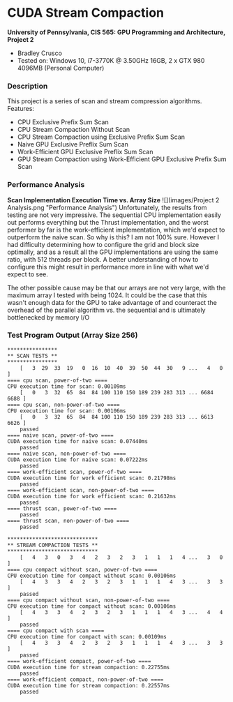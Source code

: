 CUDA Stream Compaction
======================

**University of Pennsylvania, CIS 565: GPU Programming and Architecture, Project 2**

* Bradley Crusco
* Tested on: Windows 10, i7-3770K @ 3.50GHz 16GB, 2 x GTX 980 4096MB (Personal Computer)

### Description

This project is a series of scan and stream compression algorithms.
Features:
 * CPU Exclusive Prefix Sum Scan
 * CPU Stream Compaction Without Scan
 * CPU Stream Compaction using Exclusive Prefix Sum Scan
 * Naive GPU Exclusive Preflix Sum Scan
 * Work-Efficient GPU Exclusive Preflix Sum Scan
 * GPU Stream Compaction using Work-Efficient GPU Exclusive Prefix Sum Scan

### Performance Analysis

**Scan Implementation Execution Time vs. Array Size**
![](images/Project 2 Analysis.png "Performance Analysis")
Unfortunately, the results from testing are not very impressive. The sequential CPU implementation easily out performs everything but the Thrust implementation, and the worst performer by far is the work-efficient implementation, which we'd expect to outperform the naive scan. So why is this? I am not 100% sure. However I had difficulty determining how to configure the grid and block size optimally, and as a result all the GPU implementations are using the same ratio, with 512 threads per block. A better understanding of how to configure this might result in performance more in line with what we'd expect to see.

The other possible cause may be that our arrays are not very large, with the maximum array I tested with being 1024. It could be the case that this wasn't enough data for the GPU to take advantage of and counteract the overhead of the parallel algorithm vs. the sequential and is ultimately bottlenecked by memory I/O

### Test Program Output (Array Size 256)

```
****************
** SCAN TESTS **
****************
    [   3  29  33  19   0  16  10  40  39  50  44  30   9 ...   4   0 ]
==== cpu scan, power-of-two ====
CPU execution time for scan: 0.00109ms
    [   0   3  32  65  84  84 100 110 150 189 239 283 313 ... 6684 6688 ]
==== cpu scan, non-power-of-two ====
CPU execution time for scan: 0.00106ms
    [   0   3  32  65  84  84 100 110 150 189 239 283 313 ... 6613 6626 ]
    passed
==== naive scan, power-of-two ====
CUDA execution time for naive scan: 0.07440ms
    passed
==== naive scan, non-power-of-two ====
CUDA execution time for naive scan: 0.07222ms
    passed
==== work-efficient scan, power-of-two ====
CUDA execution time for work efficient scan: 0.21798ms
    passed
==== work-efficient scan, non-power-of-two ====
CUDA execution time for work efficient scan: 0.21632ms
    passed
==== thrust scan, power-of-two ====
    passed
==== thrust scan, non-power-of-two ====
    passed

*****************************
** STREAM COMPACTION TESTS **
*****************************
    [   4   3   0   3   4   2   3   2   3   1   1   1   4 ...   3   0 ]
==== cpu compact without scan, power-of-two ====
CPU execution time for compact without scan: 0.00106ms
    [   4   3   3   4   2   3   2   3   1   1   1   4   3 ...   3   3 ]
    passed
==== cpu compact without scan, non-power-of-two ====
CPU execution time for compact without scan: 0.00106ms
    [   4   3   3   4   2   3   2   3   1   1   1   4   3 ...   4   4 ]
    passed
==== cpu compact with scan ====
CPU execution time for compact with scan: 0.00109ms
    [   4   3   3   4   2   3   2   3   1   1   1   4   3 ...   3   3 ]
    passed
==== work-efficient compact, power-of-two ====
CUDA execution time for stream compaction: 0.22755ms
    passed
==== work-efficient compact, non-power-of-two ====
CUDA execution time for stream compaction: 0.22557ms
    passed
